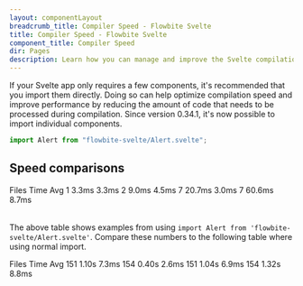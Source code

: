 ```yaml
---
layout: componentLayout
breadcrumb_title: Compiler Speed - Flowbite Svelte
title: Compiler Speed - Flowbite Svelte
component_title: Compiler Speed
dir: Pages
description: Learn how you can manage and improve the Svelte compilation speed when using the Flowbite Svelte library by checking out this tutorial
---
```


<script>
  import { Table, TableBody, TableBodyCell, TableBodyRow, TableHead, TableHeadCell } from '$lib'
  
</script>

If your Svelte app only requires a few components, it's recommended that you import them directly. Doing so can help optimize compilation speed and improve performance by reducing the amount of code that needs to be processed during compilation. Since version 0.34.1, it's now possible to import individual components.

```js
import Alert from "flowbite-svelte/Alert.svelte";
```

## Speed comparisons

<Table class="my-8">
  <TableHead>
    <TableHeadCell>Files</TableHeadCell>
    <TableHeadCell>Time</TableHeadCell>
    <TableHeadCell>Avg</TableHeadCell>
  </TableHead>
  <TableBody>
    <TableBodyRow>
      <TableBodyCell>1</TableBodyCell>
      <TableBodyCell>3.3ms</TableBodyCell>
      <TableBodyCell>3.3ms</TableBodyCell>
    </TableBodyRow>
    <TableBodyRow>
      <TableBodyCell>2</TableBodyCell>
      <TableBodyCell>9.0ms</TableBodyCell>
      <TableBodyCell>4.5ms</TableBodyCell>
    </TableBodyRow>
    <TableBodyRow>
      <TableBodyCell>7</TableBodyCell>
      <TableBodyCell>20.7ms</TableBodyCell>
      <TableBodyCell>3.0ms</TableBodyCell>
    </TableBodyRow>
    <TableBodyRow>
      <TableBodyCell>7</TableBodyCell>
      <TableBodyCell>60.6ms</TableBodyCell>
      <TableBodyCell>8.7ms</TableBodyCell>
    </TableBodyRow>
  </TableBody>
</Table>

The above table shows examples from using `import Alert from 'flowbite-svelte/Alert.svelte'`. Compare these numbers to the following table where using normal import.

<Table class="my-8">
  <TableHead>
    <TableHeadCell>Files</TableHeadCell>
    <TableHeadCell>Time</TableHeadCell>
    <TableHeadCell>Avg</TableHeadCell>
  </TableHead>
  <TableBody>
    <TableBodyRow>
      <TableBodyCell>151</TableBodyCell>
      <TableBodyCell>1.10s</TableBodyCell>
      <TableBodyCell>7.3ms</TableBodyCell>
    </TableBodyRow>
    <TableBodyRow>
      <TableBodyCell>154</TableBodyCell>
      <TableBodyCell>0.40s</TableBodyCell>
      <TableBodyCell>2.6ms</TableBodyCell>
    </TableBodyRow>
    <TableBodyRow>
      <TableBodyCell>151</TableBodyCell>
      <TableBodyCell>1.04s</TableBodyCell>
      <TableBodyCell>6.9ms</TableBodyCell>
    </TableBodyRow>
    <TableBodyRow>
      <TableBodyCell>154</TableBodyCell>
      <TableBodyCell>1.32s</TableBodyCell>
      <TableBodyCell>8.8ms</TableBodyCell>
    </TableBodyRow>
  </TableBody>
</Table>
